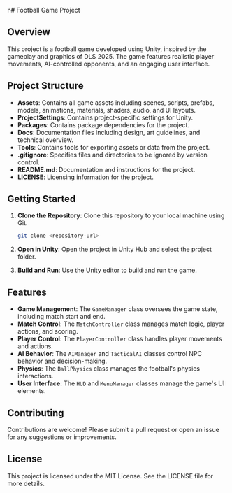 n# Football Game Project

## Overview
This project is a football game developed using Unity, inspired by the gameplay and graphics of DLS 2025. The game features realistic player movements, AI-controlled opponents, and an engaging user interface.

## Project Structure
- **Assets**: Contains all game assets including scenes, scripts, prefabs, models, animations, materials, shaders, audio, and UI layouts.
- **ProjectSettings**: Contains project-specific settings for Unity.
- **Packages**: Contains package dependencies for the project.
- **Docs**: Documentation files including design, art guidelines, and technical overview.
- **Tools**: Contains tools for exporting assets or data from the project.
- **.gitignore**: Specifies files and directories to be ignored by version control.
- **README.md**: Documentation and instructions for the project.
- **LICENSE**: Licensing information for the project.

## Getting Started
1. **Clone the Repository**: 
   Clone this repository to your local machine using Git.
   
   ```bash
   git clone <repository-url>
   ```

2. **Open in Unity**: 
   Open the project in Unity Hub and select the project folder.

3. **Build and Run**: 
   Use the Unity editor to build and run the game.

## Features
- **Game Management**: The `GameManager` class oversees the game state, including match start and end.
- **Match Control**: The `MatchController` class manages match logic, player actions, and scoring.
- **Player Control**: The `PlayerController` class handles player movements and actions.
- **AI Behavior**: The `AIManager` and `TacticalAI` classes control NPC behavior and decision-making.
- **Physics**: The `BallPhysics` class manages the football's physics interactions.
- **User Interface**: The `HUD` and `MenuManager` classes manage the game's UI elements.

## Contributing
Contributions are welcome! Please submit a pull request or open an issue for any suggestions or improvements.

## License
This project is licensed under the MIT License. See the LICENSE file for more details.
